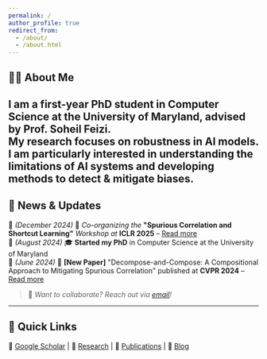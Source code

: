 ```yaml
---
permalink: /
author_profile: true
redirect_from: 
  - /about/
  - /about.html
---
```


## 🧑‍💻 About Me  
I am a first-year PhD student in Computer Science at the University of Maryland, advised by **Prof. Soheil Feizi**.  
My research focuses on **robustness in AI models**. 
I am particularly interested in understanding the limitations of AI systems and developing methods to detect & mitigate biases.
---

## 📰 News & Updates  
🔹 *(December 2024)* 📢 *Co-organizing the* **"Spurious Correlation and Shortcut Learning"** *Workshop at* **ICLR 2025** – [Read more](https://scslworkshop.github.io)  
🔹 *(August 2024)* 🎓 **Started my PhD** in Computer Science at the University of Maryland  
🔹 *(June 2024)*  🎉 **[New Paper]** "Decompose-and-Compose: A Compositional Approach to Mitigating Spurious Correlation" published at **CVPR 2024** – [Read more](https://cvpr.thecvf.com/virtual/2024/poster/30981) 

> 📌 *Want to collaborate? Reach out via [email](mailto:your-email@umd.edu)!*  

---

## 🔗 Quick Links  
📄 [Google Scholar](#) | 🔬 [Research](#) | 📂 [Publications](#) | 📝 [Blog](#)  
